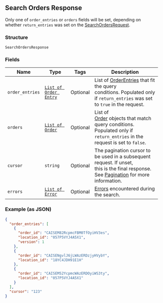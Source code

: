 ## Search Orders Response

Only one of `order_entries` or `orders` fields will be set, depending on whether
`return_entries` was set on the [SearchOrdersRequest](#type-searchorderrequest).

### Structure

`SearchOrdersResponse`

### Fields

| Name | Type | Tags | Description |
|  --- | --- | --- | --- |
| `order_entries` | [`List of Order Entry`](/doc/models/order-entry.md) | Optional | List of [OrderEntries](#type-orderentry) that fit the query<br>conditions. Populated only if `return_entries` was set to `true` in the request. |
| `orders` | [`List of Order`](/doc/models/order.md) | Optional | List of<br>[Order](#type-order) objects that match query conditions. Populated only if<br>`return_entries` in the request is set to `false`. |
| `cursor` | `string` | Optional | The pagination cursor to be used in a subsequent request. If unset,<br>this is the final response.<br>See [Pagination](https://developer.squareup.com/docs/basics/api101/pagination) for more information. |
| `errors` | [`List of Error`](/doc/models/error.md) | Optional | [Errors](#type-error) encountered during the search. |

### Example (as JSON)

```json
{
  "order_entries": [
    {
      "order_id": "CAISEM82RcpmcFBM0TfOyiHV3es",
      "location_id": "057P5VYJ4A5X1",
      "version": 1
    },
    {
      "order_id": "CAISENgvlJ6jLWAzERDzjyHVybY",
      "location_id": "18YC4JDH91E1H"
    },
    {
      "order_id": "CAISEM52YcpmcWAzERDOyiWS3ty",
      "location_id": "057P5VYJ4A5X1"
    }
  ],
  "cursor": "123"
}
```

